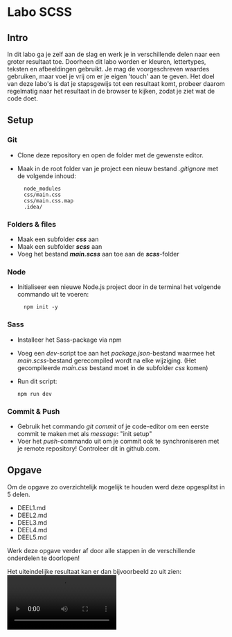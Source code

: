 # Labo SCSS
## Intro
In dit labo ga je zelf aan de slag en werk je in verschillende delen naar een groter resultaat toe. 
Doorheen dit labo worden er kleuren, lettertypes, teksten en afbeeldingen gebruikt. 
Je mag de voorgeschreven waardes gebruiken, maar voel je vrij om er je eigen 'touch' aan te geven.
Het doel van deze labo's is dat je stapsgewijs tot een resultaat komt, probeer daarom regelmatig naar het resultaat in de browser te kijken, zodat je ziet wat de code doet.

## Setup
### Git
- Clone deze repository en open de folder met de gewenste editor.
- Maak in de root folder van je project een nieuw bestand *.gitignore* met de volgende inhoud:

        node_modules
        css/main.css
        css/main.css.map
        .idea/

### Folders & files
- Maak een subfolder ***css*** aan
- Maak een subfolder ***scss*** aan
- Voeg het bestand ***main.scss*** aan toe aan de ***scss***-folder

### Node

- Initialiseer een nieuwe Node.js project door in de terminal het volgende commando uit te voeren:

        npm init -y

### Sass
- Installeer het Sass-package via npm
- Voeg een *dev*-script toe aan het *package.json*-bestand waarmee het *main.scss*-bestand gerecompiled wordt na elke wijziging. (Het gecompileerde *main.css* bestand moet in de subfolder *css* komen)
- Run dit script: 

      npm run dev

### Commit & Push
- Gebruik het commando *git commit* of je code-editor om een eerste commit te maken met als *message*: "init setup"
- Voer het *push*-commando uit om je commit ook te synchroniseren met je remote repository! Controleer dit in github.com.

## Opgave
Om de opgave zo overzichtelijk mogelijk te houden werd deze opgesplitst in 5 delen.
- DEEL1.md
- DEEL2.md
- DEEL3.md
- DEEL4.md
- DEEL5.md
 
Werk deze opgave verder af door alle stappen in de verschillende onderdelen te doorlopen!

Het uiteindelijke resultaat kan er dan bijvoorbeeld zo uit zien:
<video src="assets/video/sneakers.mp4" width="50%" controls></video>


